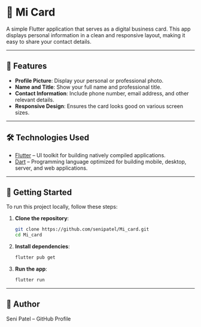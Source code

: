 # 💼 Mi Card

A simple Flutter application that serves as a digital business card. This app displays personal information in a clean and responsive layout, making it easy to share your contact details.

---

## 📱 Features

- **Profile Picture**: Display your personal or professional photo.
- **Name and Title**: Show your full name and professional title.
- **Contact Information**: Include phone number, email address, and other relevant details.
- **Responsive Design**: Ensures the card looks good on various screen sizes.

---

## 🛠️ Technologies Used

- [Flutter](https://flutter.dev/) – UI toolkit for building natively compiled applications.
- [Dart](https://dart.dev/) – Programming language optimized for building mobile, desktop, server, and web applications.

---

## 🚀 Getting Started

To run this project locally, follow these steps:

1. **Clone the repository**:

   ```bash
   git clone https://github.com/senipatel/Mi_card.git
   cd Mi_card

2. **Install dependencies**:

   ```bash
   flutter pub get
   
3. **Run the app**:

    ```bash
    flutter run

---

## 👤 Author
Seni Patel – GitHub Profile

